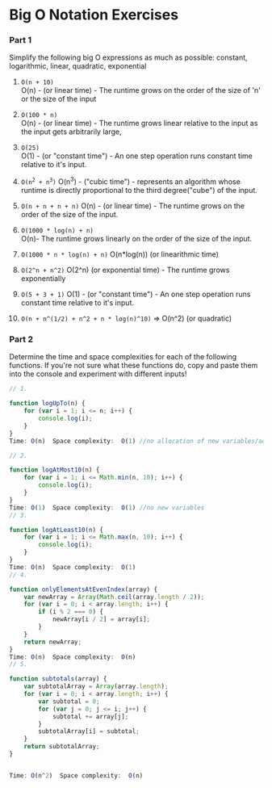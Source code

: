 # Big O Notation Exercises

### Part 1

Simplify the following big O expressions as much as possible:
constant, logarithmic, linear, quadratic, exponential

1. `O(n + 10)`          
 O(n) - (or linear time) - The runtime grows on the order of the size of 'n' or the size of the input
2. `O(100 * n)`  
 O(n) - (or linear time) - The runtime grows linear relative to the input as the input gets arbitrarily large,
3. `O(25)`  
 O(1) - (or "constant time") - An one step operation runs constant time relative to it's input. 
4. <code>O(n<sup>2</sup> + n<sup>3</sup>)</code>
 O(n<sup>3</sup>) - ("cubic time") - represents an algorithm whose runtime is directly proportional to the third degree("cube") of the input.
5. `O(n + n + n + n)`
 O(n) - (or linear time) - The runtime grows on the order of the size of the input.

6. `O(1000 * log(n) + n)`   
 O(n)- The runtime grows linearly on the order of the size of the input. 

7. `O(1000 * n * log(n) + n)`
 O(n*log(n)) (or linearithmic time) 

8. `O(2^n + n^2)`
 O(2^n)  (or exponential time) - The runtime grows exponentially 

9. `O(5 + 3 + 1)` 
 O(1) - (or "constant time") - An one step operation runs constant time relative to it's input. 
 
10. `O(n + n^(1/2) + n^2 + n * log(n)^10)` => O(n^2) (or quadratic)

### Part 2

Determine the time and space complexities for each of the following functions. If you're not sure what these functions do, copy and paste them into the console and experiment with different inputs!


```js
// 1.

function logUpTo(n) {
    for (var i = 1; i <= n; i++) {
        console.log(i);
    }
}
Time: O(n)  Space complexity:  O(1) //no allocation of new variables/additional space,

// 2. 

function logAtMost10(n) {
    for (var i = 1; i <= Math.min(n, 10); i++) {
        console.log(i);
    }
}
Time: O(1)  Space complexity:  O(1) //no new variables
// 3. 

function logAtLeast10(n) {
    for (var i = 1; i <= Math.max(n, 10); i++) {
        console.log(i);
    }
}
Time: O(n)  Space complexity:  O(1) 
// 4.

function onlyElementsAtEvenIndex(array) {
    var newArray = Array(Math.ceil(array.length / 2));
    for (var i = 0; i < array.length; i++) {
        if (i % 2 === 0) {
            newArray[i / 2] = array[i];
        }
    }
    return newArray;
}
Time: O(n)  Space complexity:  O(n) 
// 5. 

function subtotals(array) {
    var subtotalArray = Array(array.length);
    for (var i = 0; i < array.length; i++) {
        var subtotal = 0;
        for (var j = 0; j <= i; j++) {
            subtotal += array[j];
        }
        subtotalArray[i] = subtotal;
    }
    return subtotalArray;
}


Time: O(n^2)  Space complexity:  O(n) 
```

